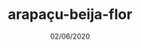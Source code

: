 ---
title: arapaçu-beija-flor
img: /img/arepacu-bg.png
species: Campylorhamphus trochilirostris (Lichtenstein, 1820)
state: MS
region: Midwest
city: Miranda
date: 02/06/2020
--- 